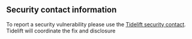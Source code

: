 ## Security contact information 

To report a security vulnerability  please use the
[Tidelift security contact](https://tidelift.com/security).
Tidelift will coordinate the fix and disclosure 
  

